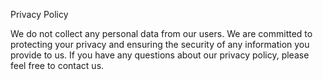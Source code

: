 Privacy Policy

We do not collect any personal data from our users. We are committed to protecting your privacy and ensuring the security of any information you provide to us. If you have any questions about our privacy policy, please feel free to contact us.
